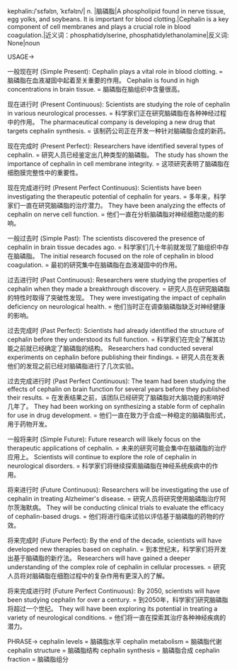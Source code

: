 kephalin:/ˈsɛfəlɪn, ˈkɛfəlɪn/| n. |脑磷脂|A phospholipid found in nerve tissue, egg yolks, and soybeans. It is important for blood clotting.|Cephalin is a key component of cell membranes and plays a crucial role in blood coagulation.|近义词：phosphatidylserine, phosphatidylethanolamine|反义词: None|noun


USAGE->

一般现在时 (Simple Present):
Cephalin plays a vital role in blood clotting. = 脑磷脂在血液凝固中起着至关重要的作用。
Cephalin is found in high concentrations in brain tissue. = 脑磷脂在脑组织中含量很高。

现在进行时 (Present Continuous):
Scientists are studying the role of cephalin in various neurological processes. = 科学家们正在研究脑磷脂在各种神经过程中的作用。
The pharmaceutical company is developing a new drug that targets cephalin synthesis. = 该制药公司正在开发一种针对脑磷脂合成的新药。

现在完成时 (Present Perfect):
Researchers have identified several types of cephalin. = 研究人员已经鉴定出几种类型的脑磷脂。
The study has shown the importance of cephalin in cell membrane integrity. = 这项研究表明了脑磷脂在细胞膜完整性中的重要性。


现在完成进行时 (Present Perfect Continuous):
Scientists have been investigating the therapeutic potential of cephalin for years. = 多年来，科学家们一直在研究脑磷脂的治疗潜力。
They have been analyzing the effects of cephalin on nerve cell function. = 他们一直在分析脑磷脂对神经细胞功能的影响。

一般过去时 (Simple Past):
The scientists discovered the presence of cephalin in brain tissue decades ago. = 科学家们几十年前就发现了脑组织中存在脑磷脂。
The initial research focused on the role of cephalin in blood coagulation. = 最初的研究集中在脑磷脂在血液凝固中的作用。


过去进行时 (Past Continuous):
Researchers were studying the properties of cephalin when they made a breakthrough discovery. = 研究人员在研究脑磷脂的特性时取得了突破性发现。
They were investigating the impact of cephalin deficiency on neurological health. = 他们当时正在调查脑磷脂缺乏对神经健康的影响。


过去完成时 (Past Perfect):
Scientists had already identified the structure of cephalin before they understood its full function. = 科学家们在完全了解其功能之前就已经确定了脑磷脂的结构。
Researchers had conducted several experiments on cephalin before publishing their findings. = 研究人员在发表他们的发现之前已经对脑磷脂进行了几次实验。

过去完成进行时 (Past Perfect Continuous):
The team had been studying the effects of cephalin on brain function for several years before they published their results. = 在发表结果之前，该团队已经研究了脑磷脂对大脑功能的影响好几年了。
They had been working on synthesizing a stable form of cephalin for use in drug development. = 他们一直在致力于合成一种稳定的脑磷脂形式，用于药物开发。

一般将来时 (Simple Future):
Future research will likely focus on the therapeutic applications of cephalin. = 未来的研究可能会集中在脑磷脂的治疗应用上。
Scientists will continue to explore the role of cephalin in neurological disorders. = 科学家们将继续探索脑磷脂在神经系统疾病中的作用。


将来进行时 (Future Continuous):
Researchers will be investigating the use of cephalin in treating Alzheimer's disease. = 研究人员将研究使用脑磷脂治疗阿尔茨海默病。
They will be conducting clinical trials to evaluate the efficacy of cephalin-based drugs. = 他们将进行临床试验以评估基于脑磷脂的药物的疗效。


将来完成时 (Future Perfect):
By the end of the decade, scientists will have developed new therapies based on cephalin. = 到本世纪末，科学家们将开发出基于脑磷脂的新疗法。
Researchers will have gained a deeper understanding of the complex role of cephalin in cellular processes. = 研究人员将对脑磷脂在细胞过程中的复杂作用有更深入的了解。


将来完成进行时 (Future Perfect Continuous):
By 2050, scientists will have been studying cephalin for over a century. = 到2050年，科学家们研究脑磷脂将超过一个世纪。
They will have been exploring its potential in treating a variety of neurological conditions. = 他们将一直在探索其治疗各种神经疾病的潜力。

PHRASE->
cephalin levels = 脑磷脂水平
cephalin metabolism = 脑磷脂代谢
cephalin structure = 脑磷脂结构
cephalin synthesis = 脑磷脂合成
cephalin fraction = 脑磷脂组分
